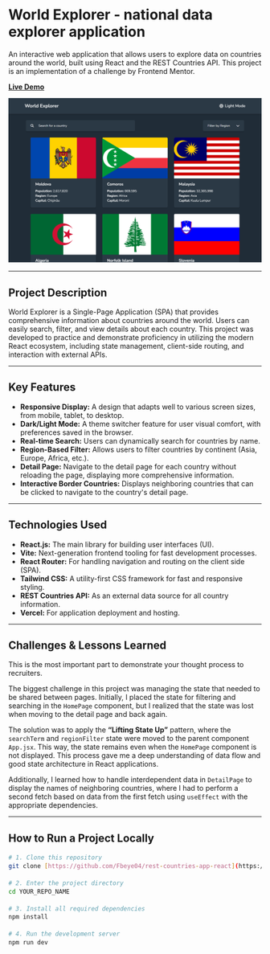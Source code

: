 # World Explorer - national data explorer application

An interactive web application that allows users to explore data on countries around the world, built using React and the REST Countries API. This project is an implementation of a challenge by Frontend Mentor.

**[Live Demo](https://rest-countries-app-react.vercel.app/)**

![Screenshot World Explorer](./src/assets/Screenshot.png)

---

## Project Description

World Explorer is a Single-Page Application (SPA) that provides comprehensive information about countries around the world. Users can easily search, filter, and view details about each country. This project was developed to practice and demonstrate proficiency in utilizing the modern React ecosystem, including state management, client-side routing, and interaction with external APIs.

---

## Key Features

- **Responsive Display:** A design that adapts well to various screen sizes, from mobile, tablet, to desktop.
- **Dark/Light Mode:** A theme switcher feature for user visual comfort, with preferences saved in the browser.
- **Real-time Search:** Users can dynamically search for countries by name.
- **Region-Based Filter:** Allows users to filter countries by continent (Asia, Europe, Africa, etc.).
- **Detail Page:** Navigate to the detail page for each country without reloading the page, displaying more comprehensive information.
- **Interactive Border Countries:** Displays neighboring countries that can be clicked to navigate to the country's detail page.

---

## Technologies Used

- **React.js:** The main library for building user interfaces (UI).
- **Vite:** Next-generation frontend tooling for fast development processes.
- **React Router:** For handling navigation and routing on the client side (SPA).
- **Tailwind CSS:** A utility-first CSS framework for fast and responsive styling.
- **REST Countries API:** As an external data source for all country information.
- **Vercel:** For application deployment and hosting.

---

## Challenges & Lessons Learned

This is the most important part to demonstrate your thought process to recruiters.

The biggest challenge in this project was managing the state that needed to be shared between pages. Initially, I placed the state for filtering and searching in the `HomePage` component, but I realized that the state was lost when moving to the detail page and back again.

The solution was to apply the **“Lifting State Up”** pattern, where the `searchTerm` and `regionFilter` state were moved to the parent component `App.jsx`. This way, the state remains even when the `HomePage` component is not displayed. This process gave me a deep understanding of data flow and good state architecture in React applications.

Additionally, I learned how to handle interdependent data in `DetailPage` to display the names of neighboring countries, where I had to perform a second fetch based on data from the first fetch using `useEffect` with the appropriate dependencies.

---

## How to Run a Project Locally

```bash
# 1. Clone this repository
git clone [https://github.com/Fbeye04/rest-countries-app-react](https://github.com/Fbeye04/rest-countries-app-react)

# 2. Enter the project directory
cd YOUR_REPO_NAME

# 3. Install all required dependencies
npm install

# 4. Run the development server
npm run dev
```
